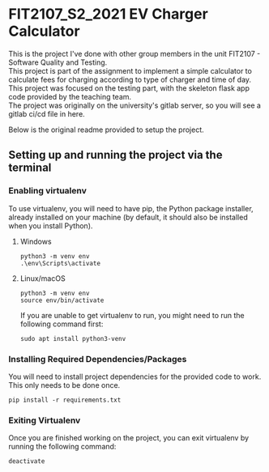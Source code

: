 # FIT2107_S2_2021 EV Charger Calculator

This is the project I've done with other group members in the unit FIT2107 - Software Quality and Testing.<br />
This project is part of the assignment to implement a simple calculator to calculate fees for charging according to type of charger and time of day.<br/>
This project was focused on the testing part, with the skeleton flask app code provided by the teaching team.<br />
The project was originally on the university's gitlab server, so you will see a gitlab ci/cd file in here.

Below is the original readme provided to setup the project.

## Setting up and running the project via the terminal

### Enabling virtualenv
To use virtualenv, you will need to have pip, the Python package installer, already installed on your machine (by default, it should also be installed when you install Python).

1. Windows
    ```
    python3 -m venv env
    .\env\Scripts\activate
    ```

2. Linux/macOS
    ```
    python3 -m venv env
    source env/bin/activate
    ```

    If you are unable to get virtualenv to run, you might need to run the following command first:
    ```
    sudo apt install python3-venv
    ```

### Installing Required Dependencies/Packages
You will need to install project dependencies for the provided code to work. This only needs to be done once.

```
pip install -r requirements.txt
```

### Exiting Virtualenv
Once you are finished working on the project, you can exit virtualenv by running the following command:

```
deactivate
```

